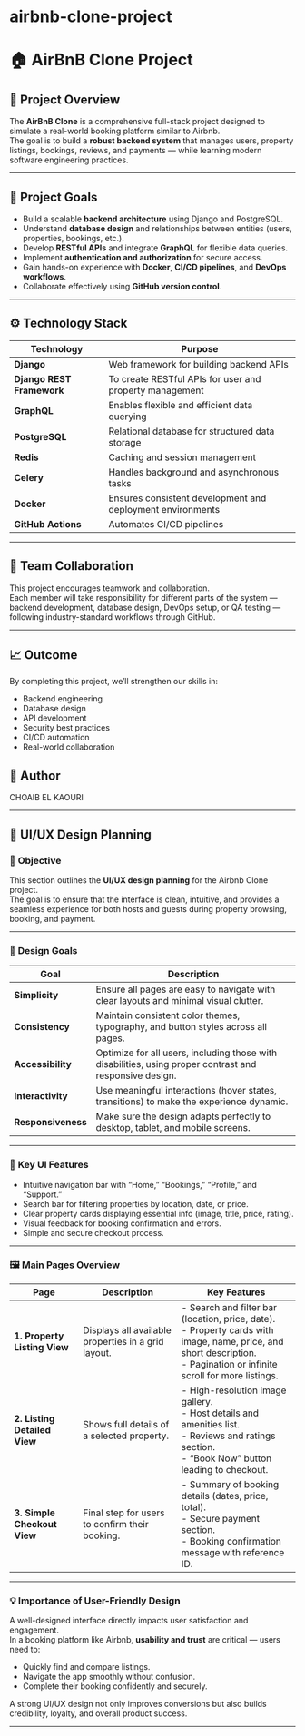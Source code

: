 
# airbnb-clone-project
# 🏠 AirBnB Clone Project

## 🚀 Project Overview
The **AirBnB Clone** is a comprehensive full-stack project designed to simulate a real-world booking platform similar to Airbnb.  
The goal is to build a **robust backend system** that manages users, property listings, bookings, reviews, and payments — while learning modern software engineering practices.

---

## 🎯 Project Goals
- Build a scalable **backend architecture** using Django and PostgreSQL.  
- Understand **database design** and relationships between entities (users, properties, bookings, etc.).  
- Develop **RESTful APIs** and integrate **GraphQL** for flexible data queries.  
- Implement **authentication and authorization** for secure access.  
- Gain hands-on experience with **Docker**, **CI/CD pipelines**, and **DevOps workflows**.  
- Collaborate effectively using **GitHub version control**.

---

## ⚙️ Technology Stack
| Technology | Purpose |
|-------------|----------|
| **Django** | Web framework for building backend APIs |
| **Django REST Framework** | To create RESTful APIs for user and property management |
| **GraphQL** | Enables flexible and efficient data querying |
| **PostgreSQL** | Relational database for structured data storage |
| **Redis** | Caching and session management |
| **Celery** | Handles background and asynchronous tasks |
| **Docker** | Ensures consistent development and deployment environments |
| **GitHub Actions** | Automates CI/CD pipelines |

---

## 👥 Team Collaboration
This project encourages teamwork and collaboration.  
Each member will take responsibility for different parts of the system — backend development, database design, DevOps setup, or QA testing — following industry-standard workflows through GitHub.

---

## 📈 Outcome
By completing this project, we’ll strengthen our skills in:
- Backend engineering  
- Database design  
- API development  
- Security best practices  
- CI/CD automation  
- Real-world collaboration  

## 📜 Author
CHOAIB EL KAOURI 

---

## 🎨 UI/UX Design Planning

### 🧭 **Objective**
This section outlines the **UI/UX design planning** for the Airbnb Clone project.  
The goal is to ensure that the interface is clean, intuitive, and provides a seamless experience for both hosts and guests during property browsing, booking, and payment.

---

### 🎯 **Design Goals**
| Goal | Description |
|------|--------------|
| **Simplicity** | Ensure all pages are easy to navigate with clear layouts and minimal visual clutter. |
| **Consistency** | Maintain consistent color themes, typography, and button styles across all pages. |
| **Accessibility** | Optimize for all users, including those with disabilities, using proper contrast and responsive design. |
| **Interactivity** | Use meaningful interactions (hover states, transitions) to make the experience dynamic. |
| **Responsiveness** | Make sure the design adapts perfectly to desktop, tablet, and mobile screens. |

---

### 🧱 **Key UI Features**
- Intuitive navigation bar with “Home,” “Bookings,” “Profile,” and “Support.”  
- Search bar for filtering properties by location, date, or price.  
- Clear property cards displaying essential info (image, title, price, rating).  
- Visual feedback for booking confirmation and errors.  
- Simple and secure checkout process.  

---

### 🖼️ **Main Pages Overview**

| **Page** | **Description** | **Key Features** |
|-----------|----------------|------------------|
| **1. Property Listing View** | Displays all available properties in a grid layout. | - Search and filter bar (location, price, date). <br> - Property cards with image, name, price, and short description. <br> - Pagination or infinite scroll for more listings. |
| **2. Listing Detailed View** | Shows full details of a selected property. | - High-resolution image gallery. <br> - Host details and amenities list. <br> - Reviews and ratings section. <br> - “Book Now” button leading to checkout. |
| **3. Simple Checkout View** | Final step for users to confirm their booking. | - Summary of booking details (dates, price, total). <br> - Secure payment section. <br> - Booking confirmation message with reference ID. |

---

### 💡 **Importance of User-Friendly Design**
A well-designed interface directly impacts user satisfaction and engagement.  
In a booking platform like Airbnb, **usability and trust** are critical — users need to:
- Quickly find and compare listings.  
- Navigate the app smoothly without confusion.  
- Complete their booking confidently and securely.  

A strong UI/UX design not only improves conversions but also builds credibility, loyalty, and overall product success.

---
